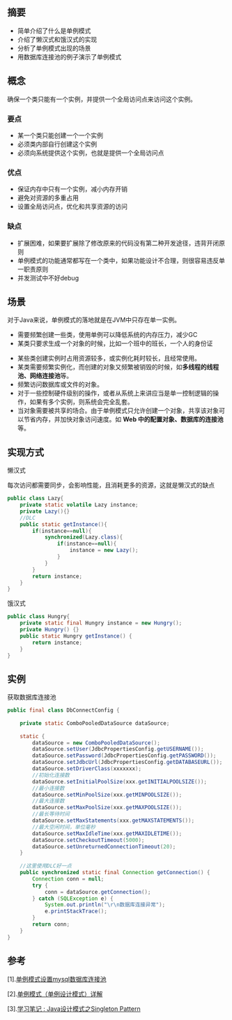 ## 摘要

* 简单介绍了什么是单例模式
* 介绍了懒汉式和饿汉式的实现
* 分析了单例模式出现的场景
* 用数据库连接池的例子演示了单例模式

## 概念

确保一个类只能有一个实例，并提供一个全局访问点来访问这个实例。

### 要点

* 某一个类只能创建一个一个实例
* 必须类内部自行创建这个实例
* 必须向系统提供这个实例，也就是提供一个全局访问点

### 优点

* 保证内存中只有一个实例，减小内存开销
* 避免对资源的多重占用
* 设置全局访问点，优化和共享资源的访问

### 缺点

* 扩展困难，如果要扩展除了修改原来的代码没有第二种开发途径，违背开闭原则
* 单例模式的功能通常都写在一个类中，如果功能设计不合理，则很容易违反单一职责原则
* 并发测试中不好debug

## 场景

对于Java来说，单例模式的落地就是在JVM中只存在单一实例。

* 需要频繁创建一些类，使用单例可以降低系统的内存压力，减少GC
* 某类只要求生成一个对象的时候，比如一个班中的班长，一个人的身份证

- 某些类创建实例时占用资源较多，或实例化耗时较长，且经常使用。
- 某类需要频繁实例化，而创建的对象又频繁被销毁的时候，如**多线程的线程池、网络连接池**等。
- 频繁访问数据库或文件的对象。
- 对于一些控制硬件级别的操作，或者从系统上来讲应当是单一控制逻辑的操作，如果有多个实例，则系统会完全乱套。
- 当对象需要被共享的场合。由于单例模式只允许创建一个对象，共享该对象可以节省内存，并加快对象访问速度。如 **Web 中的配置对象、数据库的连接池**等。

## 实现方式

懒汉式

每次访问都需要同步，会影响性能，且消耗更多的资源，这就是懒汉式的缺点

```java
public class Lazy{
    private static volatile Lazy instance;
    private Lazy(){}
    //DLC
    public static getInstance(){
        if(instance==null){
            synchronized(Lazy.class){
                if(instance==null){
                    instance = new Lazy();
                }
            }
        }
        return instance;
    }
}
```

饿汉式

```java
public class Hungry{
    private static final Hungry instance = new Hungry();
    private Hungry() {}
    public static Hungry getInstance() {
        return instance;
    }
}
```

## 实例

获取数据库连接池

```java
public final class DbConnectConfig {
 
    private static ComboPooledDataSource dataSource;
 
    static {
        dataSource = new ComboPooledDataSource();
        dataSource.setUser(JdbcPropertiesConfig.getUSERNAME());
        dataSource.setPassword(JdbcPropertiesConfig.getPASSWORD());
        dataSource.setJdbcUrl(JdbcPropertiesConfig.getDATABASEURL());
        dataSource.setDriverClass(xxxxxxx);
        //初始化连接数
        dataSource.setInitialPoolSize(xxx.getINITIALPOOLSIZE());
        //最小连接数
        dataSource.setMinPoolSize(xxx.getMINPOOLSIZE());
        //最大连接数
        dataSource.setMaxPoolSize(xxx.getMAXPOOLSIZE());
        //最长等待时间
        dataSource.setMaxStatements(xxx.getMAXSTATEMENTS());
        //最大空闲时间，单位毫秒
        dataSource.setMaxIdleTime(xxx.getMAXIDLETIME());
        dataSource.setCheckoutTimeout(5000);
        dataSource.setUnreturnedConnectionTimeout(20);
    }
 
 	//这里使用DLC好一点
    public synchronized static final Connection getConnection() {
        Connection conn = null;
        try {
            conn = dataSource.getConnection();
        } catch (SQLException e) {
            System.out.println("\r\n数据库连接异常");
            e.printStackTrace();
        }
        return conn;
    }
}
```



## 参考

[1].[单例模式设置mysql数据库连接池](https://blog.csdn.net/sade1231/article/details/81562156)

[2].[单例模式（单例设计模式）详解](http://c.biancheng.net/view/1338.html)

[3].[学习笔记 : Java设计模式之Singleton Pattern](https://ishacker.net/2019/09/06/Java%E8%AE%BE%E8%AE%A1%E6%A8%A1%E5%BC%8F%E4%B9%8BSingleton-Pattern/)

